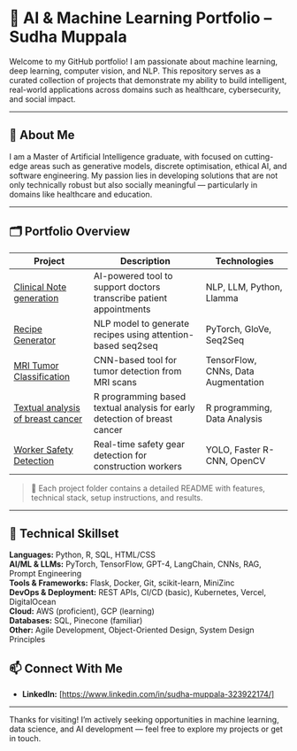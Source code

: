 # 🧠 AI & Machine Learning Portfolio – Sudha Muppala

Welcome to my GitHub portfolio! I am passionate about machine learning, deep learning, computer vision, and NLP. This repository serves as a curated collection of projects that demonstrate my ability to build intelligent, real-world applications across domains such as healthcare, cybersecurity, and social impact.

---

## 👤 About Me

I am a Master of Artificial Intelligence graduate, with focused on cutting-edge areas such as generative models, discrete optimisation, ethical AI, and software engineering. My passion lies in developing solutions that are not only technically robust but also socially meaningful — particularly in domains like healthcare and education.

---

## 🗂️ Portfolio Overview

| Project | Description | Technologies |
|--------|-------------|--------------|
| [Clinical Note generation](./clinical%20note%20generation%20model/clinical_notes_model.py) | AI-powered tool to support doctors transcribe patient appointments | NLP, LLM, Python, Llamma |
| [Recipe Generator](./Recipe%20Generation%20model/recipe_generation_LLM_model.py) | NLP model to generate recipes using attention-based seq2seq | PyTorch, GloVe, Seq2Seq |
| [MRI Tumor Classification](./MRI%20Tumor%20Classification%20with%20CNN/Brain_tumor.ipynb) | CNN-based tool for tumor detection from MRI scans | TensorFlow, CNNs, Data Augmentation |
| [Textual analysis of breast cancer](./Textual%20analysis%20of%20breast%20cancer/breast_cancer_detection.Rmd)| R programming based textual analysis for early detection of breast cancer| R programming, Data Analysis|
| [Worker Safety Detection](./Object%20Detection%20for%20Construction%20Worker%20Saftey/object_detection_model.py) | Real-time safety gear detection for construction workers | YOLO, Faster R-CNN, OpenCV |

> 📁 Each project folder contains a detailed README with features, technical stack, setup instructions, and results.

---


## 🧠 Technical Skillset

**Languages:** Python, R, SQL, HTML/CSS  
**AI/ML & LLMs:** PyTorch, TensorFlow, GPT-4, LangChain, CNNs, RAG, Prompt Engineering  
**Tools & Frameworks:** Flask, Docker, Git, scikit-learn, MiniZinc  
**DevOps & Deployment:** REST APIs, CI/CD (basic), Kubernetes, Vercel, DigitalOcean  
**Cloud:** AWS (proficient), GCP (learning)  
**Databases:** SQL, Pinecone (familiar)  
**Other:** Agile Development, Object-Oriented Design, System Design Principles


## 📫 Connect With Me

- **LinkedIn:** [https://www.linkedin.com/in/sudha-muppala-323922174/]

---

Thanks for visiting! I’m actively seeking opportunities in machine learning, data science, and AI development — feel free to explore my projects or get in touch.